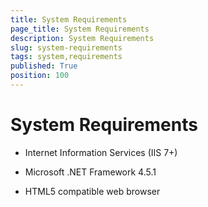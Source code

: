 ```yaml
---
title: System Requirements
page_title: System Requirements
description: System Requirements
slug: system-requirements
tags: system,requirements
published: True
position: 100
---
```


# System Requirements

- Internet Information Services (IIS 7+)

- Microsoft .NET Framework 4.5.1

- HTML5 compatible web browser
